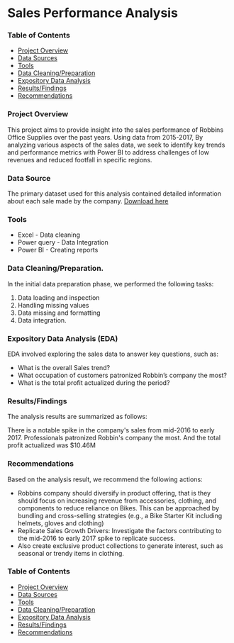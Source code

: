 # Sales Performance Analysis

### Table of Contents

- [Project Overview](#project-overview)
- [Data Sources](data-sources)
- [Tools](tools)
- [Data Cleaning/Preparation](data-cleaning/preparation)
- [Expository Data Analysis](expository-data-analysis)
- [Results/Findings](results/findings)
- [Recommendations](recommendations)

### Project Overview

This project aims to provide insight into the sales performance of Robbins Office Supplies over the past years. Using data from 2015-2017, By analyzing various aspects of the sales data, we seek to identify key trends and performance metrics with Power BI to address challenges of low revenues and reduced footfall in specific regions. 

### Data Source

The primary dataset used for this analysis contained detailed information about each sale made by the company. [Download here](https://drive.google.com/drive/folders/11OMiI_HQRYQ6zMCe7qgZcofXzaPksSy_?usp=drive_link)

### Tools

- Excel - Data cleaning
- Power query - Data Integration
- Power BI - Creating reports

### Data Cleaning/Preparation.
In the initial data preparation phase, we performed the following tasks:

1. Data loading and inspection
2. Handling missing values
3. Data missing and formatting
4. Data integration.

### Expository Data Analysis (EDA)

EDA involved exploring the sales data to answer key questions, such as:
- What is the overall Sales trend?
- What occupation of customers patronized Robbin’s company the most?
- What is the total profit actualized during the period?

### Results/Findings
The analysis results are summarized as follows:

There is a notable spike in the company's sales from mid-2016 to early 2017.
Professionals patronized Robbin's company the most.
And the total profit actualized was $10.46M

### Recommendations
Based on the analysis result, we recommend the following actions:

- Robbins company should diversify in product offering, that is they should focus on increasing revenue
from accessories, clothing, and components to reduce reliance on Bikes. This can be approached by bundling and 
cross-selling strategies (e.g., a Bike Starter Kit including helmets, gloves and clothing)
- Replicate Sales Growth Drivers: Investigate the factors contributing to the mid-2016 to early 2017 spike to replicate 
success.
- Also create exclusive product collections to generate interest, such as seasonal or trendy items in clothing. 

### Table of Contents
- [Project Overview](#project-overview)
- [Data Sources](data-sources)
- [Tools](tools)
- [Data Cleaning/Preparation](data-cleaning/preparation)
- [Expository Data Analysis](expository-data-analysis)
- [Results/Findings](results/findings)
- [Recommendations](recommendations)





